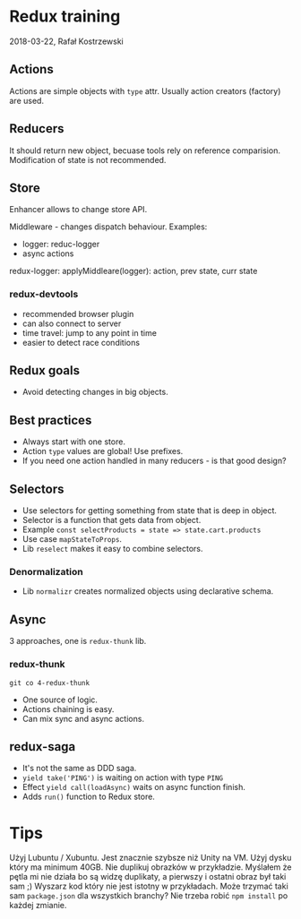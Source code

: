 # Redux training

2018-03-22, Rafał Kostrzewski

## Actions

Actions are simple objects with `type` attr.
Usually action creators (factory) are used.

## Reducers

It should return new object, becuase tools rely on reference comparision. Modification of state is not recommended.

## Store

Enhancer allows to change store API.

Middleware - changes dispatch behaviour. Examples:

* logger: reduc-logger
* async actions

redux-logger: applyMiddleare(logger): action, prev state, curr state

### redux-devtools

* recommended browser plugin
* can also connect to server
* time travel: jump to any point in time
* easier to detect race conditions

## Redux goals

* Avoid detecting changes in big objects.

## Best practices

* Always start with one store.
* Action `type` values are global! Use prefixes.
* If you need one action handled in many reducers - is that good design?

## Selectors

* Use selectors for getting something from state that is deep in object.
* Selector is a function that gets data from object.
* Example `const selectProducts = state => state.cart.products`
* Use case `mapStateToProps`.
* Lib `reselect` makes it easy to combine selectors.

### Denormalization

* Lib `normalizr` creates normalized objects using declarative schema.

## Async

3 approaches, one is `redux-thunk` lib.

### redux-thunk

    git co 4-redux-thunk

* One source of logic.
* Actions chaining is easy.
* Can mix sync and async actions.

## redux-saga

* It's not the same as DDD saga.
* `yield take('PING')` is waiting on action with type `PING`
* Effect `yield call(loadAsync)` waits on async function finish.
* Adds `run()` function to Redux store.


# Tips

Użyj Lubuntu / Xubuntu. Jest znacznie szybsze niż Unity na VM.
Użyj dysku który ma minimum 40GB.
Nie duplikuj obrazków w przykładzie. Myślałem że pętla mi nie działa bo są widzę duplikaty, a pierwszy i ostatni obraz był taki sam ;)
Wyszarz kod który nie jest istotny w przykładach.
Może trzymać taki sam `package.json` dla wszystkich branchy? Nie trzeba robić `npm install` po każdej zmianie.
